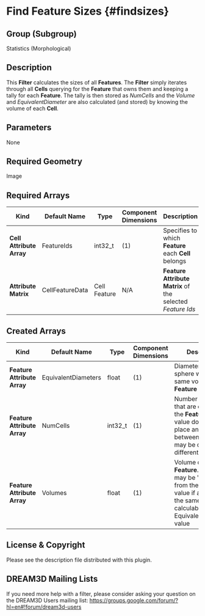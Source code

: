 Find Feature Sizes {#findsizes}
=============

## Group (Subgroup) ##
Statistics (Morphological)

## Description ##
This **Filter** calculates the sizes of all **Features**.  The **Filter** simply iterates through all **Cells** querying for the **Feature** that owns them and keeping a tally for each **Feature**.  The tally is then stored as *NumCells* and the *Volume* and *EquivalentDiameter* are also calculated (and stored) by knowing the volume of each **Cell**.

## Parameters ##
None

## Required Geometry ##
Image 

## Required Arrays ##
| Kind | Default Name | Type | Component Dimensions | Description |
|------|--------------|-------------|---------|-----|
| **Cell Attribute Array** | FeatureIds | int32_t | (1) | Specifies to which **Feature** each **Cell** belongs |
| **Attribute Matrix** | CellFeatureData | Cell Feature | N/A | **Feature Attribute Matrix** of the selected _Feature Ids_ |

## Created Arrays ##
| Kind | Default Name | Type | Component Dimensions | Description |
|------|--------------|-------------|---------|-----|
| **Feature Attribute Array** | EquivalentDiameters | float | (1) | Diameter of a sphere with the same volume as the **Feature** |
| **Feature Attribute Array** | NumCells |  int32_t | (1) | Number of **Cells** that are owned by the **Feature**. This value does not place any distinction between **Cells** that may be of a different size |
| **Feature Attribute Array** | Volumes |  float | (1) | Volume of the **Feature**. This value may be "redundant" from the NumCells value if all **Cells** are the same size and is calculable from the EquivalentDiameters value |

## License & Copyright ##

Please see the description file distributed with this plugin.

## DREAM3D Mailing Lists ##

If you need more help with a filter, please consider asking your question on the DREAM3D Users mailing list:
https://groups.google.com/forum/?hl=en#!forum/dream3d-users


